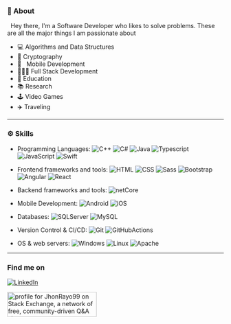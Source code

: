 
### 🧔 About

&nbsp; Hey there, I'm a Software Developer who likes to solve problems. These are all the major things I am passionate about

- 💻 Algorithms and Data Structures
- :closed_lock_with_key: Cryptography
-  📱 &nbsp; Mobile Development
- 👨🏻‍💻 Full Stack Development
- 🏫 Education
- 📚 Research 
- 🕹️ Video Games
- ✈️ Traveling

---

### ⚙️ Skills

- Programming Languages:
![C++](https://img.shields.io/badge/-C?style=flat-square&logo=c%2B%2B&logoColor=blue&color=rgba(0,0,0,0)&label=C%2B%2B&labelColor=rgba(0,0,0,0.0))
![C#](https://img.shields.io/badge/-C?style=flat-square&logo=c-Sharp&logoColor=purple&color=rgba(0,0,0,0)&label=C%23&labelColor=rgba(0,0,0,0.0))
![Java](https://img.shields.io/badge/-Java?style=flat-square&logo=java&logoColor=f8981d&color=rgba(0,0,0,0)&label=Java&labelColor=rgba(0,0,0,0.0))
![Typescript](https://img.shields.io/badge/-Typescript?style=flat-square&logo=typescript&logoColor=blue&color=rgba(0,0,0,0)&label=Typescript&labelColor=rgba(0,0,0,0.0))
![JavaScript](https://img.shields.io/badge/-JavaScript?style=flat-square&logo=javascript&color=rgba(0,0,0,0)&label=Javascript&labelColor=rgba(0,0,0,0.0))
![Swift](https://img.shields.io/badge/-Swift?style=flat-square&logo=Swift&color=rgba(0,0,0,0)&label=Swift&labelColor=rgba(0,0,0,0.0))

- Frontend frameworks and tools:
![HTML](https://img.shields.io/badge/-HTML?style=flat-square&logo=html5&color=rgba(0,0,0,0)&label=HTML5&labelColor=rgba(0,0,0,0.0))
![CSS](https://img.shields.io/badge/-CSS?style=flat-square&logo=css3&logoColor=1572b6&color=rgba(0,0,0,0)&label=CSS3&labelColor=rgba(0,0,0,0.0))
![Sass](https://img.shields.io/badge/-Sass?style=flat-square&logo=Sass&logoColor=CC6699&color=rgba(0,0,0,0)&label=Sass&labelColor=rgba(0,0,0,0.0))
![Bootstrap](https://img.shields.io/badge/-Bootstrap?style=flat-square&logo=bootstrap&color=rgba(0,0,0,0)&label=Bootstrap&labelColor=rgba(0,0,0,0.0))
![Angular](https://img.shields.io/badge/-Angular?style=flat-square&logo=angular&logoColor=DD0031&color=rgba(0,0,0,0)&label=Angular&labelColor=rgba(0,0,0,0.0))
![React](https://img.shields.io/badge/-React?style=flat-square&logo=react&color=rgba(0,0,0,0)&label=React&labelColor=rgba(0,0,0,0.0))

- Backend frameworks and tools:
![netCore](https://img.shields.io/badge/-ASP_NET?style=flat-square&logo=microsoft&logoColor=purple&color=rgba(0,0,0,0)&label=Net%20Core&labelColor=rgba(0,0,0,0.0))

- Mobile Development:
![Android](https://img.shields.io/badge/-Android?style=flat-square&logo=android&color=rgba(0,0,0,0)&label=Android&labelColor=rgba(0,0,0,0.0))
![iOS](https://img.shields.io/badge/-iOS?style=flat-square&logo=ios&color=rgba(0,0,0,0)&label=iOS&labelColor=rgba(0,0,0,0.0))

- Databases:
![SQLServer](https://img.shields.io/badge/-microsfotsqlserver?style=flat-square&logo=Microsoft-Sql-Server&logoColor=red&label=SQL%20Server&labelColor=rgba(0,0,0,0)&color=rgba(0,0,0,0))
![MySQL](https://img.shields.io/badge/-MySQL?style=flat-square&logo=mysql&color=rgba(0,0,0,0)&label=MySQL&labelColor=rgba(0,0,0,0.0))

- Version Control & CI/CD:
![Git](https://img.shields.io/badge/-git?style=flat-square&logo=git&color=rgba(0,0,0,0)&label=Git&labelColor=rgba(0,0,0,0.0))
![GitHubActions](https://img.shields.io/badge/-githubactions?style=flat-square&logo=github-actions&color=rgba(0,0,0,0)&label=GitHub%20Actions&labelColor=rgba(0,0,0,0.0))

- OS & web servers:
![Windows](https://img.shields.io/badge/-windows?style=flat-square&logo=windows&logoColor=blue&color=rgba(0,0,0,0)&label=Windows&labelColor=rgba(0,0,0,0.0))
![Linux](https://img.shields.io/badge/-linux?style=flat-square&logo=linux&color=rgba(0,0,0,0)&label=Linux&labelColor=rgba(0,0,0,0.0))
![Apache](https://img.shields.io/badge/-apache?style=flat-square&logo=apache&logoColor=D22128&color=rgba(0,0,0,0)&label=Apache&labelColor=rgba(0,0,0,0.0))
---

### Find me on


<a href="https://www.linkedin.com/in/jhon-rayo"><img src="https://img.shields.io/badge/LinkedIn--_.svg?style=social&logo=linkedin" alt="LinkedIn"></a>

<a href="https://stackexchange.com/users/17591418/jhonrayo99"><img src="https://stackexchange.com/users/flair/17591418.png" width="208" height="58" alt="profile for JhonRayo99 on Stack Exchange, a network of free, community-driven Q&amp;A sites" title="profile for JhonRayo99 on Stack Exchange, a network of free, community-driven Q&amp;A sites" /></a>
